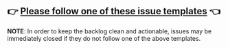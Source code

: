 ## 👉 [Please follow one of these issue templates](https://github.com/sedaprotocol/the-repo-name/issues/new/choose) 👈

**NOTE**: In order to keep the backlog clean and actionable, issues may be immediately closed if they do not follow one of the above templates.
